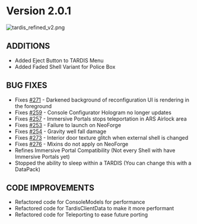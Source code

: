 # Version 2.0.1

![tardis_refined_v2.png](tardis_refined_v2.png)

## ADDITIONS
- Added Eject Button to TARDIS Menu
- Added Faded Shell Variant for Police Box

## BUG FIXES
+ Fixes [#271](https://github.com/WhoCraft/TardisRefined/issues/271) - Darkened background of reconfiguration UI is rendering in the foreground
+ Fixes [#259](https://github.com/WhoCraft/TardisRefined/issues/259) - Console Configurator Hologram no longer updates
+ Fixes [#257](https://github.com/WhoCraft/TardisRefined/issues/257) - Immersive Portals stops teleportation in ARS Airlock area
+ Fixes [#253](https://github.com/WhoCraft/TardisRefined/issues/253) - Failure to launch on NeoForge
+ Fixes [#254](https://github.com/WhoCraft/TardisRefined/issues/254) - Gravity well fall damage
+ Fixes [#273](https://github.com/WhoCraft/TardisRefined/issues/273) - Interior door texture glitch when external shell is changed
+ Fixes [#276](https://github.com/WhoCraft/TardisRefined/issues/276) - Mixins do not apply on NeoForge 
+ Refines Immersive Portal Compatibility (Not every Shell with have Immersive Portals yet)
+ Stopped the ability to sleep within a TARDIS (You can change this with a DataPack)


## CODE IMPROVEMENTS
+ Refactored code for ConsoleModels for performance
+ Refactored code for TardisClientData to make it more performant
+ Refactored code for Teleporting to ease future porting
